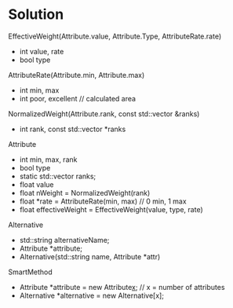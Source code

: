 # Solution
EffectiveWeight(Attribute.value, Attribute.Type, AttributeRate.rate)
- int value, rate
- bool type

AttributeRate(Attribute.min, Attribute.max)
- int min, max
- int poor, excellent // calculated area

NormalizedWeight(Attribute.rank, const std::vector<int> &ranks)
- int rank, const std::vector<int> *ranks

Attribute
- int min, max, rank
- bool type
- static std::vector<int> ranks;
- float value
- float nWeight = NormalizedWeight(rank)
- float *rate = AttributeRate(min, max) // 0 min, 1 max
- float effectiveWeight = EffectiveWeight(value, type, rate)

Alternative
- std::string alternativeName;
- Attribute *attribute;
- Alternative(std::string name, Attribute *attr)

SmartMethod
- Attribute *attribute = new Attribute[x](min,max,rank,type); // x = number of attributes
- Alternative *alternative = new Alternative[x];